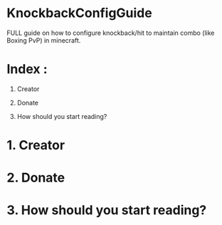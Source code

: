 # KnockbackConfigGuide
FULL guide on how to configure knockback/hit to maintain combo (like Boxing PvP) in minecraft.

# Index :

1. Creator

2. Donate

3. How should you start reading?

# 1. Creator

# 2. Donate

# 3. How should you start reading?
